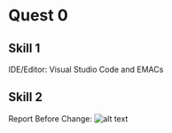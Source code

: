 # Quest 0
## Skill 1
IDE/Editor: Visual Studio Code and EMACs

## Skill 2
Report Before Change:
![alt text](https://user-images.githubusercontent.com/55998621/92247287-00d94c00-ee95-11ea-89dd-cda2a99e2c4e.png)